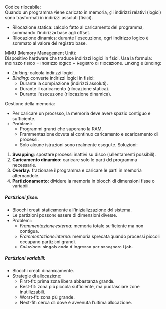 Codice rilocabile:  
Quando un programma viene caricato in memoria, gli indirizzi relativi (logici) sono trasformati in indirizzi assoluti (fisici).
- Rilocazione statica: calcolo fatto al caricamento del programma, sommando l'indirizzo base agli offset.
- Rilocazione dinamica: durante l'esecuzione, ogni indirizzo logico è sommato al valore del registro base.

MMU (Memory Management Unit):  
Dispositivo hardware che traduce indirizzi logici in fisici. Usa la formula:  
Indirizzo fisico = Indirizzo logico + Registro di rilocazione.
Linking e Binding:
- *Linking:* calcola indirizzi logici.
- *Binding:* converte indirizzi logici in fisici:
	- Durante la compilazione (indirizzi assoluti).
	- Durante il caricamento (rilocazione statica).
	- Durante l'esecuzione (rilocazione dinamica).

Gestione della memoria:
- Per caricare un processo, la memoria deve avere spazio contiguo e sufficiente.
- Problemi:
	- Programmi grandi che superano la RAM.
	- Frammentazione dovuta al continuo caricamento e scaricamento di processi.
	- Solo alcune istruzioni sono realmente eseguite.
Soluzioni:
1. **Swapping**: spostare processi inattivi su disco (rallentamenti possibili).
2. **Caricamento dinamico:** caricare solo le parti del programma necessarie.
3. **Overlay:** frazionare il programma e caricare le parti in memoria alternandole.
4. **Partizionamento:** dividere la memoria in blocchi di dimensioni fisse o variabili.
##### Partizioni fisse:
- Blocchi creati staticamente all'inizializzazione del sistema.
- Le partizioni possono essere di dimensioni diverse.
- Problemi:
	- *Frammentazione esterna:* memoria totale sufficiente ma non contigua.
	- *Frammentazione interna:* memoria sprecata quando processi piccoli occupano partizioni grandi.
	- *Soluzione:* singola coda d'ingresso per assegnare i job.
##### Partizioni variabili:
- Blocchi creati dinamicamente.
- Strategie di allocazione:
	- First-fit: prima zona libera abbastanza grande.
	- Best-fit: zona più piccola sufficiente, ma può lasciare zone inutilizzabili.
	- Worst-fit: zona più grande.
	- Next-fit: cerca da dove è avvenuta l’ultima allocazione.